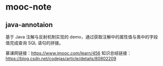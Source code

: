 # mooc-note

## java-annotaion

基于 Java 注解与反射机制实现的 demo，通过获取注解中的属性值与类中的字段值完成查询 SQL 语句的拼接。

慕课网链接：https://www.imooc.com/learn/456
知识总结链接：https://blog.csdn.net/codejas/article/details/80802209
